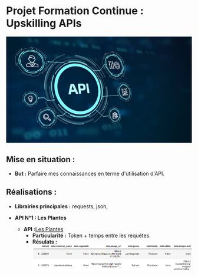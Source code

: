 # Projet Formation Continue : Upskilling APIs
![Logo](Photos/LogoAPI.jpg)


## Mise en situation :
- **But :** Parfaire mes connaissances en terme d'utilisation d'API. 

## Réalisations :
- **Librairies principales :** requests, json, 
   
- **API N°1 : Les Plantes**
	- **API :**[Les Plantes](https://trefle.io/)
      	- **Particularité :** Token + temps entre les requétes.
      	- **Résulats :** ![Logo](Photos/Plantes.png)
          
